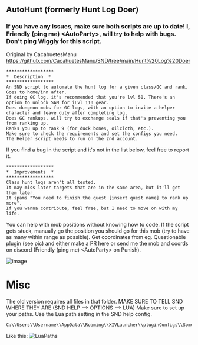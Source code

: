 ## AutoHunt (formerly Hunt Log Doer)

### If you have any issues, make sure both scripts are up to date! I, Friendly (ping me) &lt;AutoParty&gt;, will try to help with bugs. Don't ping Wiggly for this script.

Original by CacahuetesManu https://github.com/CacahuetesManu/SND/tree/main/Hunt%20Log%20Doer

    ******************
    *  Description  *
    ******************
    An SND script to automate the hunt log for a given class/GC and rank. Goes to home/inn after.
    If doing GC log, it's recommended that you're lvl 50. There's an option to unlock SAM for iLvl 110 gear.
    Does dungeon mobs for GC logs, with an option to invite a helper character and leave duty after completing log.
    Does GC rankups, will try to exchange seals if that's preventing you from ranking up.
    Ranks you up to rank 9 (for duck bones, oilcloth, etc.).
    Make sure to check the requirements and set the configs you need.
    The Helper script needs to run on the 2nd account.
    
If you find a bug in the script and it's not in the list below, feel free to report it.

    ******************
    *  Improvements  *
    ******************
    Class hunt logs aren't all tested.
    It may miss later targets that are in the same area, but it'll get them later.
    It spams "You need to finish the quest [insert quest name] to rank up more".
    If you wanna contribute, feel free, but I need to move on with my life.
    
You can help with mob positions without knowing how to code. If the script gets stuck, manually go the position you should go for this mob (try to have as many within range as possible).
Get coordinates from eg. Questionable plugin (see pic) and either make a PR here or send me the mob and coords on discord (Friendly (ping me) &lt;AutoParty&gt; on Punish).
    
![image](https://github.com/user-attachments/assets/ee348812-3d1f-4581-b731-07ec9093c954)

# Misc
The old version requires all files in that folder. MAKE SURE TO TELL SND WHERE THEY ARE (SND HELP --> OPTIONS --> LUA)
Make sure to set up your paths. Use the Lua path setting in the SND help config.

    C:\\Users\\Username\\AppData\\Roaming\\XIVLauncher\\pluginConfigs\\SomethingNeedDoing

Like this: ![LuaPaths](https://github.com/user-attachments/assets/3e31a761-8e70-4d66-867a-b8bf762401d7)

